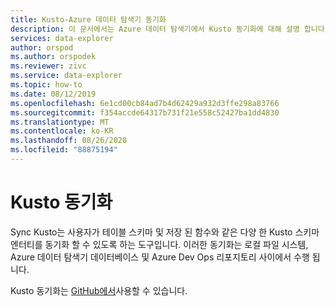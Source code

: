 ```yaml
---
title: Kusto-Azure 데이터 탐색기 동기화
description: 이 문서에서는 Azure 데이터 탐색기에서 Kusto 동기화에 대해 설명 합니다.
services: data-explorer
author: orspod
ms.author: orspodek
ms.reviewer: zivc
ms.service: data-explorer
ms.topic: how-to
ms.date: 08/12/2019
ms.openlocfilehash: 6e1cd00cb84ad7b4d62429a932d3ffe298a83766
ms.sourcegitcommit: f354accde64317b731f21e558c52427ba1dd4830
ms.translationtype: MT
ms.contentlocale: ko-KR
ms.lasthandoff: 08/26/2020
ms.locfileid: "88875194"
---
```

# <a name="sync-kusto"></a>Kusto 동기화

Sync Kusto는 사용자가 테이블 스키마 및 저장 된 함수와 같은 다양 한 Kusto 스키마 엔터티를 동기화 할 수 있도록 하는 도구입니다. 이러한 동기화는 로컬 파일 시스템, Azure 데이터 탐색기 데이터베이스 및 Azure Dev Ops 리포지토리 사이에서 수행 됩니다.

Kusto 동기화는 [GitHub에서](https://github.com/microsoft/synckusto)사용할 수 있습니다.
